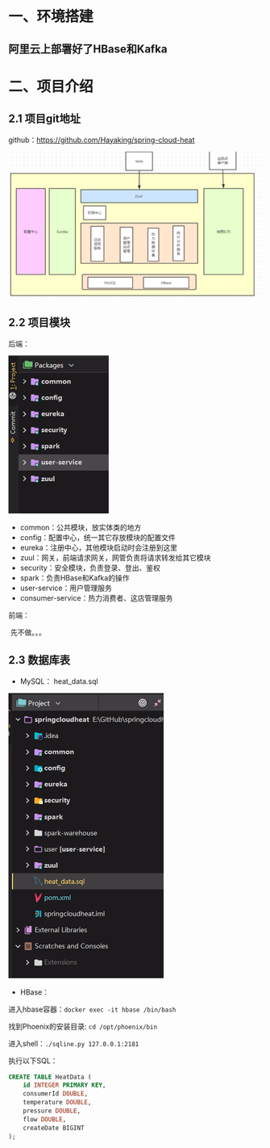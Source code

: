 # 一、环境搭建

## 阿里云上部署好了HBase和Kafka



# 二、项目介绍

## 2.1 项目git地址

github：https://github.com/Hayaking/spring-cloud-heat

![image-20200418155255199](https://github.com/Hayaking/spring-cloud-heat/blob/master/img/image-20200418155255199.png)

## 2.2  项目模块

后端：

![image-20200418155321623](https://github.com/Hayaking/spring-cloud-heat/blob/master/img/image-20200418155321623.png)

- common：公共模块，放实体类的地方
- config：配置中心，统一其它存放模块的配置文件
- eureka：注册中心，其他模块启动时会注册到这里
- zuul：网关，前端请求网关，网管负责将请求转发给其它模块
- security：安全模块，负责登录、登出、鉴权
- spark：负责HBase和Kafka的操作
- user-service：用户管理服务
- consumer-service：热力消费者、这店管理服务

前端：

​	先不做。。。



## 2.3 数据库表

- MySQL：
heat_data.sql

![image-20200418163138386](https://github.com/Hayaking/spring-cloud-heat/blob/master/img/image-20200418163138386.png)

- HBase：

进入hbase容器：```docker exec -it hbase /bin/bash```

找到Phoenix的安装目录: ```cd /opt/phoenix/bin```

进入shell：```./sqline.py 127.0.0.1:2181```

执行以下SQL：

```sql
CREATE TABLE HeatData (
    id INTEGER PRIMARY KEY,
    consumerId DOUBLE,
    temperature DOUBLE,
    pressure DOUBLE,
    flow DOUBLE,
    createDate BIGINT
);
```

